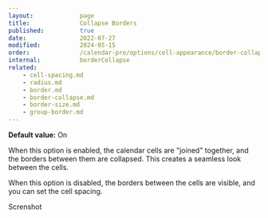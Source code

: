 ```yaml
---
layout:             page
title:              Collapse Borders
published:          true
date:               2022-07-27
modified:           2024-05-15
order:              /calendar-pro/options/cell-appearance/border-collapse
internal:           borderCollapse
related:
    - cell-spacing.md
    - radius.md
    - border.md
    - border-collapse.md
    - border-size.md
    - group-border.md
---
```

**Default value:** On

When this option is enabled, the calendar cells are "joined" together, and the borders between them are collapsed. This creates a seamless look between the cells.

When this option is disabled, the borders between the cells are visible, and you can set the cell spacing.

<todo>Screnshot</todo>